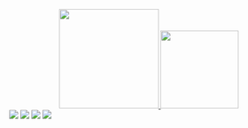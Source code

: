 <div align="center">
  <a href="https://github.com/DandSP">
  <img height="180em" src="https://github-readme-stats.vercel.app/api?username=DandSP&show_icons=true&theme=tokyonight&include_all_commits=true&count_private=true"/>
  <img height="141em" src="https://github-readme-stats.vercel.app/api/top-langs/?username=DandSP&layout=compact&langs_count=7&theme=tokyonight"/>
</div>
  
  <div> 
  <a href="https://instagram.com/dan_onenho" target="_blank"><img src="https://img.shields.io/badge/-Instagram-%23E4405F?style=for-the-badge&logo=instagram&logoColor=white" target="_blank"></a>
 	<a href="https://www.twitch.tv/gehennainthefranxx" target="_blank"><img src="https://img.shields.io/badge/Twitch-9146FF?style=for-the-badge&logo=twitch&logoColor=white" target="_blank"></a>
  <a href = "mailto:danubio.sousapereira@gmail.com"><img src="https://img.shields.io/badge/-Gmail-%23333?style=for-the-badge&logo=gmail&logoColor=white" target="_blank"></a>
  <a href="https://www.linkedin.com/in/rafaella-ballerini-45875016a" target="_blank"><img src="https://img.shields.io/badge/-LinkedIn-%230077B5?style=for-the-badge&logo=linkedin&logoColor=white" target="_blank"></a>
    </div>
